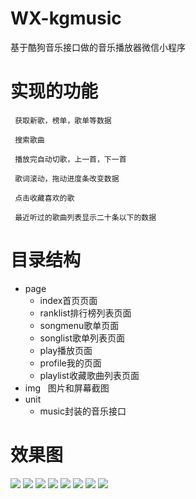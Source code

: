 # WX-kgmusic
基于酷狗音乐接口做的音乐播放器微信小程序

# 实现的功能

```
 获取新歌，榜单，歌单等数据
 
 搜索歌曲

 播放完自动切歌，上一首，下一首

 歌词滚动，拖动进度条改变数据
  
 点击收藏喜欢的歌
 
 最近听过的歌曲列表显示二十条以下的数据

```

# 目录结构
* page
    *  index首页页面
    *  ranklist排行榜列表页面
    *  songmenu歌单页面
    *  songlist歌单列表页面
    *  play播放页面
    *  profile我的页面
    *  playlist收藏歌曲列表页面
* img   图片和屏幕截图
* unit 
    *  music封装的音乐接口



# 效果图

![](https://github.com/Ercyao/WX-kgmusic/blob/master/img/1-1.jpg)
![](https://github.com/Ercyao/WX-kgmusic/blob/master/img/1-2.jpg)
![](https://github.com/Ercyao/WX-kgmusic/blob/master/img/1-3.jpg)
![](https://github.com/Ercyao/WX-kgmusic/blob/master/img/2-1.jpg)
![](https://github.com/Ercyao/WX-kgmusic/blob/master/img/2-2.jpg)
![](https://github.com/Ercyao/WX-kgmusic/blob/master/img/3-1.jpg)
![](https://github.com/Ercyao/WX-kgmusic/blob/master/img/3-2.jpg)
![](https://github.com/Ercyao/WX-kgmusic/blob/master/img/4-1.jpg)



